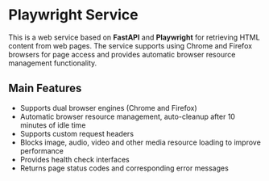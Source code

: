 # Playwright Service

This is a web service based on **FastAPI** and **Playwright** for retrieving HTML content from web pages. The service supports using Chrome and Firefox browsers for page access and provides automatic browser resource management functionality.

## Main Features

- Supports dual browser engines (Chrome and Firefox)
- Automatic browser resource management, auto-cleanup after 10 minutes of idle time
- Supports custom request headers
- Blocks image, audio, video and other media resource loading to improve performance
- Provides health check interfaces
- Returns page status codes and corresponding error messages
